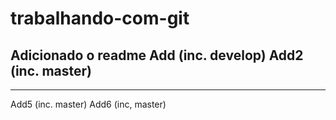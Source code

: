 # trabalhando-com-git
Adicionado o readme
Add (inc. develop)
Add2 (inc. master)
---------------
---------------
Add5 (inc. master)
Add6 (inc, master)